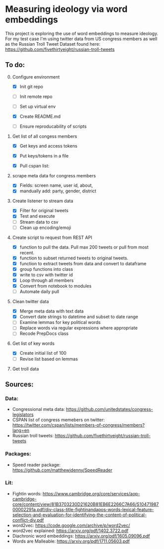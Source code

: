 # Measuring ideology via word embeddings
This project is exploring the use of word embeddings to measure ideology.
For my test case I'm using twitter data from US congress members as well as the Russian Troll Tweet Dataset found here: https://github.com/fivethirtyeight/russian-troll-tweets

## To do:
0. Configure environment

    - [x] Init git repo
    - [ ] Init remote repo
    - [ ] Set up virtual env
    - [x] Create README.md
    - [ ] Ensure reproducability of scripts
    

1. Get list of all congess members
    - [x] Get keys and access tokens
    - [x] Put keys/tokens in a file
    - [x] Pull cspan list: 


2. scrape meta data for congress members

    - [x] Fields: screen name, user id, about, 
    - [x] mandually add: party, gender, district

3. Create listener to stream data
    - [x] Filter for original tweets
    - [x] Test and execute
    - [ ] Stream data to csv
    - [ ] Clean up encoding/emoji

4. Create script to request from REST API
    - [x] function to pull the data. Pull max 200 tweets or pull from most recent.
    - [x] function to subset returned tweets to original tweets.
    - [x] function to extract tweets from data and convert to dataframe
    - [x] group functions into class
    - [x] write to csv with twitter id
    - [x] Loop through all members
    - [x] Convert from notebook to modules
    - [ ] Automate daily pull

5. Clean twitter data
    - [x] Merge meta data with text data
    - [x] Convert date strings to datetime and subset to date range
    - [ ] Examine lemmas for key political words
    - [ ] Replace words via regular expressions where appropriate
    - [ ] Recode PrepDocs class
    
6. Get list of key words
    - [x] Create initial list of 100
    - [ ] Revise list based on lemmas

7. Get troll data


## Sources:
### Data:
- Congressional meta data: https://github.com/unitedstates/congress-legislators
- CSPAN list of congress memebers on twitter: https://twitter.com/cspan/lists/members-of-congress/members?lang=en
- Russian troll tweets: https://github.com/fivethirtyeight/russian-troll-tweets

### Packages:
- Speed reader package: https://github.com/matthewjdenny/SpeedReader

### Lit:
- Fightin words: https://www.cambridge.org/core/services/aop-cambridge-core/content/view/81B3703230D21620B81EB6E2266C7A66/S1047198700002291a.pdf/div-class-title-fightinandapos-words-lexical-feature-selection-and-evaluation-for-identifying-the-content-of-political-conflict-div.pdf
- word2vec: https://code.google.com/archive/p/word2vec/
- word2vec explained: https://arxiv.org/pdf/1402.3722.pdf
- Diachronic word embeddings: https://arxiv.org/pdf/1605.09096.pdf
- Words are Malleable: https://arxiv.org/pdf/1711.05603.pdf

